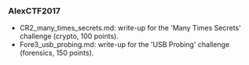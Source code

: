 ### AlexCTF2017

- CR2_many_times_secrets.md: write-up for the 'Many Times Secrets' challenge (crypto, 100 points).
- Fore3_usb_probing.md: write-up for the 'USB Probing' challenge (forensics, 150 points).
